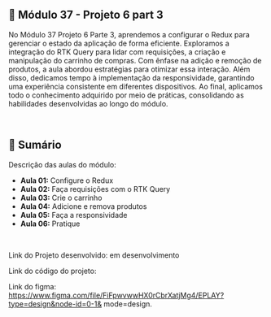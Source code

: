 ## 📌 Módulo 37 - Projeto 6 part 3
No Módulo 37 Projeto 6 Parte 3, aprendemos a configurar o Redux para gerenciar o estado da aplicação de forma eficiente. Exploramos a integração do RTK Query para lidar com requisições, a criação e manipulação do carrinho de compras. Com ênfase na adição e remoção de produtos, a aula abordou estratégias para otimizar essa interação. Além disso, dedicamos tempo à implementação da responsividade, garantindo uma experiência consistente em diferentes dispositivos. Ao final, aplicamos todo o conhecimento adquirido por meio de práticas, consolidando as habilidades desenvolvidas ao longo do módulo.

<br>

## 📎 Sumário
Descrição das aulas do módulo:
- **Aula 01:** Configure o Redux
- **Aula 02:** Faça requisições com o RTK Query
- **Aula 03:** Crie o carrinho
- **Aula 04:** Adicione e remova produtos
- **Aula 05:** Faça a responsividade
- **Aula 06:** Pratique

<br>

Link do Projeto desenvolvido: em desenvolvimento

Link do código do projeto: 

Link do figma: https://www.figma.com/file/FiFpwvwwHX0rCbrXatjMg4/EPLAY?type=design&node-id=0-1& mode=design.
